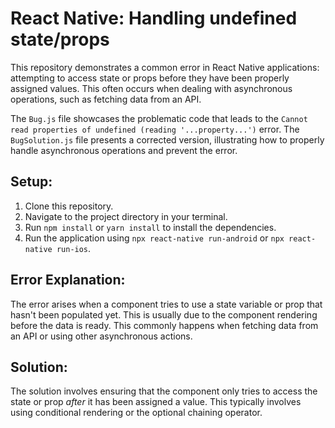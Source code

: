 # React Native: Handling undefined state/props

This repository demonstrates a common error in React Native applications: attempting to access state or props before they have been properly assigned values. This often occurs when dealing with asynchronous operations, such as fetching data from an API.

The `Bug.js` file showcases the problematic code that leads to the `Cannot read properties of undefined (reading '...property...')` error.  The `BugSolution.js` file presents a corrected version, illustrating how to properly handle asynchronous operations and prevent the error.

## Setup:

1. Clone this repository.
2. Navigate to the project directory in your terminal.
3. Run `npm install` or `yarn install` to install the dependencies.
4. Run the application using `npx react-native run-android` or `npx react-native run-ios`.

## Error Explanation:

The error arises when a component tries to use a state variable or prop that hasn't been populated yet.  This is usually due to the component rendering before the data is ready.  This commonly happens when fetching data from an API or using other asynchronous actions.

## Solution:

The solution involves ensuring that the component only tries to access the state or prop *after* it has been assigned a value.  This typically involves using conditional rendering or the optional chaining operator.